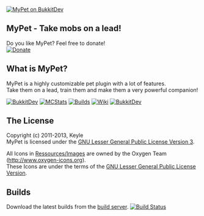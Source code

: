 [![MyPet on BukkitDev][Banner]][BukkitDev]
## MyPet - Take mobs on a lead!

Do you like MyPet? Feel free to donate!<br />
[![Donate](https://www.paypalobjects.com/en_US/i/btn/btn_donate_LG.gif)][Donate]

## What is MyPet?
MyPet is a highly customizable pet plugin with a lot of features.<br />
Take them on a lead, train them and make them a very powerful companion!

[![BukkitDev][Logo]][BukkitDev]
[![MCStats][MCStatsImage]][MCStats]
[![Builds][BuildsImage]][Builds]
[![Wiki][WikiImage]][Wiki]
[![BukkitDev][BukkitDevImage]][BukkitDev]

## The License
Copyright (c) 2011-2013, Keyle<br />
MyPet is licensed under the [GNU Lesser General Public License Version 3][License].

All Icons in [Ressources/Images] are owned by the Oxygen Team (http://www.oxygen-icons.org).<br />
These Icons are under the terms of the [GNU Lesser General Public License Version][License].

## Builds
Download the latest builds from the [build server][Builds]. [![Build Status](http://build.keyle.de/job/MyPet/badge/icon)][Builds]


[Logo]: https://dl.dropbox.com/u/23957620/MinecraftPlugins/MyPet/images/logo.png
[Banner]: https://dl.dropbox.com/u/23957620/MinecraftPlugins/MyPet/images/banner.png
[License]: http://www.gnu.org/licenses/lgpl.html
[Ressources/Images]: https://github.com/xXKeyleXx/MyPet/tree/master/src/main/resources/images
[Donate]: https://www.paypal.com/cgi-bin/webscr?cmd=_s-xclick&hosted_button_id=TZD8FU8QMW53A&item_name=Donation+for+MyPet
[MCStats]: http://mcstats.org/plugin/MyPet
[MCStatsImage]: https://dl.dropbox.com/u/23957620/MinecraftPlugins/MyPet/images/metrics.png
[Builds]: http://build.keyle.de/job/MyPet/
[BuildsImage]: https://dl.dropbox.com/u/23957620/MinecraftPlugins/MyPet/images/devbuilds.png
[Wiki]: http://mypet.keyle.de/
[WikiImage]: https://dl.dropbox.com/u/23957620/MinecraftPlugins/MyPet/images/wiki.png
[BukkitDev]: http://dev.bukkit.org/server-mods/mywolf/
[BukkitDevImage]: https://dl.dropbox.com/u/23957620/MinecraftPlugins/MyPet/images/bukkitdev.png